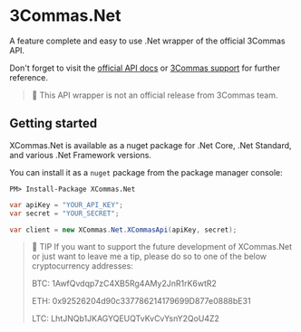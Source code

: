 # 3Commas.Net
A feature complete and easy to use .Net wrapper of the official 3Commas API. 

Don't forget to visit the [official API docs](https://github.com/3commas-io/3commas-official-api-docs/) or [3Commas support](https://support.3commas.io/hc/en-us) for further reference.

> :penguin: This API wrapper is not an official release from 3Commas team.

## Getting started
XCommas.Net is available as a nuget package for .Net Core, .Net Standard, and various .Net Framework versions.

You can install it as a `nuget` package from the package manager console:

```Console
PM> Install-Package XCommas.Net
```


```csharp
var apiKey = "YOUR_API_KEY";
var secret = "YOUR_SECRET";

var client = new XCommas.Net.XCommasApi(apiKey, secret);
```

> :penguin: TIP
> If you want to support the future development of XCommas.Net or just want to leave me a tip, please do so to one of the below cryptocurrency addresses:
>
> BTC: 1AwfQvdqp7zC4XB5Rg4AMy2JnR1rK6wtR2
>
> ETH: 0x92526204d90c337786214179699D877e0888bE31
>
> LTC: LhtJNQb1JKAGYQEUQTvKvCvYsnY2QoU4Z2